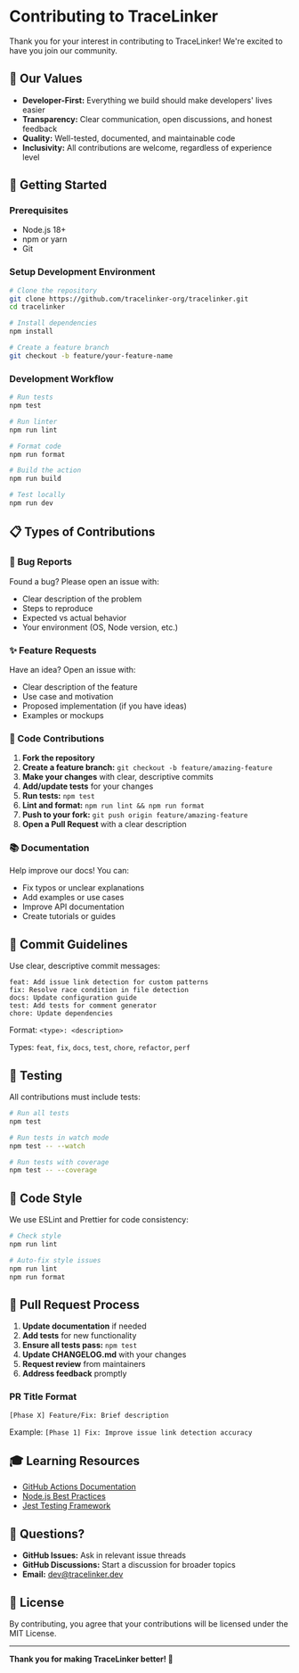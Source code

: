 # Contributing to TraceLinker

Thank you for your interest in contributing to TraceLinker! We're excited to have you join our community.

## 🎯 Our Values

- **Developer-First:** Everything we build should make developers' lives easier
- **Transparency:** Clear communication, open discussions, and honest feedback
- **Quality:** Well-tested, documented, and maintainable code
- **Inclusivity:** All contributions are welcome, regardless of experience level

## 🚀 Getting Started

### Prerequisites
- Node.js 18+
- npm or yarn
- Git

### Setup Development Environment

```bash
# Clone the repository
git clone https://github.com/tracelinker-org/tracelinker.git
cd tracelinker

# Install dependencies
npm install

# Create a feature branch
git checkout -b feature/your-feature-name
```

### Development Workflow

```bash
# Run tests
npm test

# Run linter
npm run lint

# Format code
npm run format

# Build the action
npm run build

# Test locally
npm run dev
```

## 📋 Types of Contributions

### 🐛 Bug Reports
Found a bug? Please open an issue with:
- Clear description of the problem
- Steps to reproduce
- Expected vs actual behavior
- Your environment (OS, Node version, etc.)

### ✨ Feature Requests
Have an idea? Open an issue with:
- Clear description of the feature
- Use case and motivation
- Proposed implementation (if you have ideas)
- Examples or mockups

### 🔧 Code Contributions

1. **Fork the repository**
2. **Create a feature branch:** `git checkout -b feature/amazing-feature`
3. **Make your changes** with clear, descriptive commits
4. **Add/update tests** for your changes
5. **Run tests:** `npm test`
6. **Lint and format:** `npm run lint && npm run format`
7. **Push to your fork:** `git push origin feature/amazing-feature`
8. **Open a Pull Request** with a clear description

### 📚 Documentation
Help improve our docs! You can:
- Fix typos or unclear explanations
- Add examples or use cases
- Improve API documentation
- Create tutorials or guides

## 📝 Commit Guidelines

Use clear, descriptive commit messages:

```
feat: Add issue link detection for custom patterns
fix: Resolve race condition in file detection
docs: Update configuration guide
test: Add tests for comment generator
chore: Update dependencies
```

Format: `<type>: <description>`

Types: `feat`, `fix`, `docs`, `test`, `chore`, `refactor`, `perf`

## 🧪 Testing

All contributions must include tests:

```bash
# Run all tests
npm test

# Run tests in watch mode
npm test -- --watch

# Run tests with coverage
npm test -- --coverage
```

## 📖 Code Style

We use ESLint and Prettier for code consistency:

```bash
# Check style
npm run lint

# Auto-fix style issues
npm run lint
npm run format
```

## 🔄 Pull Request Process

1. **Update documentation** if needed
2. **Add tests** for new functionality
3. **Ensure all tests pass:** `npm test`
4. **Update CHANGELOG.md** with your changes
5. **Request review** from maintainers
6. **Address feedback** promptly

### PR Title Format
```
[Phase X] Feature/Fix: Brief description
```

Example: `[Phase 1] Fix: Improve issue link detection accuracy`

## 🎓 Learning Resources

- [GitHub Actions Documentation](https://docs.github.com/en/actions)
- [Node.js Best Practices](https://nodejs.org/en/docs/guides/)
- [Jest Testing Framework](https://jestjs.io/)

## 💬 Questions?

- **GitHub Issues:** Ask in relevant issue threads
- **GitHub Discussions:** Start a discussion for broader topics
- **Email:** dev@tracelinker.dev

## 📜 License

By contributing, you agree that your contributions will be licensed under the MIT License.

---

**Thank you for making TraceLinker better! 🙏**

